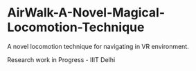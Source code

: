 # AirWalk-A-Novel-Magical-Locomotion-Technique
A novel locomotion technique for navigating in VR environment.

Research work in Progress - IIIT Delhi
